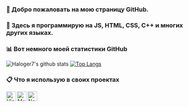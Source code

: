 ### 👋 Добро пожаловать на мою страницу GitHub.

### 💠 Здесь я программирую на JS, HTML, CSS, C++ и многих других языках.

### 📊 Вот немного моей статистики GitHub
![Haloger7's github stats](https://github-readme-stats.vercel.app/api?username=Haloger7&show_icons=true&theme=onedark) [![Top Langs](https://github-readme-stats.vercel.app/api/top-langs/?username=Haloger7)](https://github.com/anuraghazra/github-readme-stats)

### 📋 Что я использую в своих проектах
<img align="left" alt="Visual Studio Code" width="26px" src="https://external-content.duckduckgo.com/iu/?u=https%3A%2F%2Fupload.wikimedia.org%2Fwikipedia%2Fcommons%2Fthumb%2F9%2F9a%2FVisual_Studio_Code_1.35_icon.svg%2F1200px-Visual_Studio_Code_1.35_icon.svg.png&f=1&nofb=1" />
<img align="left" alt="MongoDB" width="26px" src="https://cdn.discordapp.com/emojis/773899035039367201.png" />
<img align="left" alt="NodeJS" width="26px" src="https://external-content.duckduckgo.com/iu/?u=https%3A%2F%2Fwww.alwaysdata.com%2Fstatic%2Fimg%2Ftechnologies%2Flanguages%2Fnodejs.png&f=1&nofb=1" />
